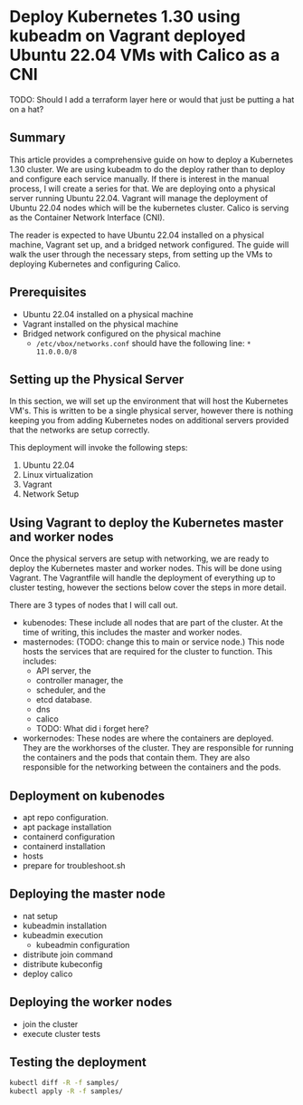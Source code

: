 # Deploy Kubernetes 1.30 using kubeadm on Vagrant deployed Ubuntu 22.04 VMs with Calico as a CNI

TODO: Should I add a terraform layer here or would that just be putting a hat on a hat?

## Summary

This article provides a comprehensive guide on how to deploy a Kubernetes 1.30 cluster. 
We are using kubeadm to do the deploy rather than to deploy and configure each service manually.  If there is interest in the manual process, I will create a series for that. 
We are deploying onto a physical server running Ubuntu 22.04.  Vagrant will manage the deployment of Ubuntu 22.04 nodes which will be the kubernetes cluster. 
Calico is serving as the Container Network Interface (CNI). 

The reader is expected to have Ubuntu 22.04 installed on a physical machine, Vagrant set up, and a bridged network configured. The guide will walk the user through the necessary steps, from setting up the VMs to deploying Kubernetes and configuring Calico.

## Prerequisites

- Ubuntu 22.04 installed on a physical machine
- Vagrant installed on the physical machine
- Bridged network configured on the physical machine
    - `/etc/vbox/networks.conf` should have the following line: `* 11.0.0.0/8`

## Setting up the Physical Server

In this section, we will set up the environment that will host the Kubernetes VM's.  This is written to be a single physical server, however there is nothing keeping you from adding Kubernetes nodes on additional servers provided that the networks are setup correctly. 

This deployment will invoke the following steps:
1. Ubuntu 22.04
1. Linux virtualization
1. Vagrant
1. Network Setup

## Using Vagrant to deploy the Kubernetes master and worker nodes

Once the physical servers are setup with networking, we are ready to deploy the Kubernetes master and worker nodes.  This will be done using Vagrant.  The Vagrantfile will handle the deployment of everything up to cluster testing, however the sections below cover the steps in more detail.

There are 3 types of nodes that I will call out.
  - kubenodes: These include all nodes that are part of the cluster.  At the time of writing, this includes the master and worker nodes.
  - masternodes: (TODO: change this to main or service node.) This node hosts the services that are required for the cluster to function.  This includes:
    - API server, the 
    - controller manager, the 
    - scheduler, and the 
    - etcd database.
    - dns
    - calico
    - TODO: What did i forget here?
  - workernodes: These nodes are where the containers are deployed.  They are the workhorses of the cluster.  They are responsible for running the containers and the pods that contain them.  They are also responsible for the networking between the containers and the pods.

## Deployment on kubenodes

- apt repo configuration.
- apt package installation
- containerd configuration
- containerd installation
- hosts
- prepare for troubleshoot.sh


## Deploying the master node

- nat setup
- kubeadmin installation
- kubeadmin execution
  - kubeadmin configuration
- distribute join command
- distribute kubeconfig
- deploy calico

## Deploying the worker nodes

- join the cluster
- execute cluster tests

## Testing the deployment

```bash
kubectl diff -R -f samples/
kubectl apply -R -f samples/
```